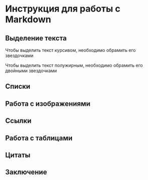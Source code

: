 # Инструкция для работы с Markdown

## Выделение текста

Чтобы выделить текст курсивом, необходимо обрамить его звездочками

Чтобы выделить текст полужирным, необходимо обрамить его двойными звездочками

## Списки

## Работа с изображениями

## Ссылки

## Работа с таблицами

## Цитаты

## Заключение